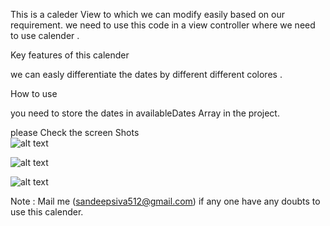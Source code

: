 
This  is a caleder View to which we can modify easily based on our requirement. we need to use this code in a view controller where we need to use calender . 



Key features of this calender 

we can  easly differentiate the dates by different different colores .



How to use 

you need to store the dates in availableDates  Array in the project.


please Check the screen Shots  
![alt text](screenshots/Nov.png "In NOV some dates are available and some dates are booked based on that difrenctiated with colors")

![alt text](screenshots/Oct.png "In oct some dates are available and some dates are booked based on that difrenctiated with colors")

![alt text](screenshots/Sep.png "IN SEP  no dates are avaliable  ")



Note : Mail me (sandeepsiva512@gmail.com) if  any one have any doubts to use this calender.

